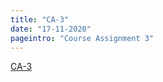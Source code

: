 ```yaml
---
title: "CA-3"
date: "17-11-2020"
pageintro: "Course Assignment 3"
---
```


 <!--BEGIN ca ##-->

[CA-3](https://docs.google.com/document/d/10_VtLVIdMkVl0hky48_dcnFQ6eilMCIWv52WFSKzBis/edit?usp=sharing)

<!--END ca ##-->
